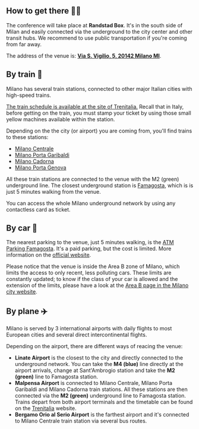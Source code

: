 ## How to get there 🚶‍♂️
The conference will take place at **Randstad Box**. It's in the south side of Milan and easily connected via the underground to the city center and other transit hubs. We recommend to use public transportation if you're coming from far away.

The address of the venue is: [**Via S. Vigilio, 5, 20142 Milano MI**](https://maps.app.goo.gl/thLMmmMQWtJ1xTiaA).

## By train 🚄
Milano has several train stations, connected to other major Italian cities with high-speed trains.

[The train schedule is available at the site of Trenitalia.](http://www.trenitalia.com)
Recall that in Italy, before getting on the train, you must stamp your ticket by using those small yellow machines available within the station.

Depending on the the city (or airport) you are coming from, you'll find trains to these stations:

* [Milano Centrale](https://maps.app.goo.gl/zEXjj4quqLA3R1at7)
* [Milano Porta Garibaldi](https://maps.app.goo.gl/SEkJh4dXGjL6DH6JA)
* [Milano Cadorna](https://maps.app.goo.gl/HXwhsJhNFX7FUJdf7)
* [Milano Porta Genova](https://maps.app.goo.gl/5pyvsHFhDoqKempN7)

All these train stations are connected to the venue with the M2 (green) underground line.
The closest underground station is [Famagosta](https://maps.app.goo.gl/AxEyLJFWUWaxwAP28), which is is just 5 minutes walking from the venue.

You can access the whole Milano underground network by using any contactless card as ticket.

## By car 🚗
The nearest parking to the venue, just 5 minutes walking, is the [ATM Parking Famagosta](https://maps.app.goo.gl/EQ9XScsjRkgtixVK7). It's a paid parking, but the cost is limited. More information on the [official website](https://www.atm.it/it/AltriServizi/Auto/Pagine/Famagosta.aspx). 

Please notice that the venue is inside the Area B zone of Milano, which limits the access to only recent, less polluting cars. These limits are constantly updated; to know if the class of your car is allowed and the extension of the limits, please have a look at the [Area B page in the Milano city website](https://www.comune.milano.it/en/aree-tematiche/mobilita/area-b).

## By plane ✈️
Milano is served by 3 international airports with daily flights to most European cities and several direct intercontinental flights.

Depending on the airport, there are different ways of reacing the venue:

* **Linate Airport** is the closest to the city and directly connected to the underground network. You can take the **M4 (blue)** line directly at the airport arrivals, change at Sant'Ambrogio station and take the **M2 (green)** line to Famagosta station.
* **Malpensa Airport** is connected to Milano Centrale, Milano Porta Garibaldi and Milano Cadorna train stations. All these stations are then connected via the **M2 (green)** underground line to Famagosta station. Trains depart from both airport terminals and the timetable can be found on the [Trenitalia](http://www.trenitalia.com) website. 
* **Bergamo Orio al Serio Airport** is the farthest airport and it's connected to Milano Centrale train station via several bus routes. 
